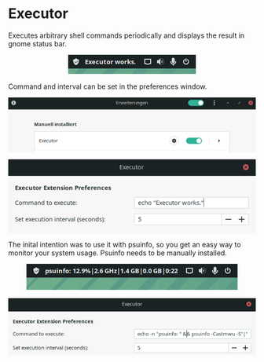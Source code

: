 # Executor
Executes arbitrary shell commands periodically and displays the result in gnome status bar. 

<p align="center">
  <img src="/docs/result.png" alt="result">
</p>

Command and interval can be set in the preferences window.

<p align="center">
  <img align="middle" src="/docs/extensions.png" alt="Extensions" width="600">
</p>

<p align="center">
  <img align="middle" src="/docs/settings.png" alt="settings">
</p>

The inital intention was to use it with psuinfo, so you get an easy way to monitor your system usage. Psuinfo needs to be manually installed.

<p align="center">
  <img src="/docs/psuinfoResult.png" alt="psuinfoResult">
</p>

<p align="center">
  <img src="/docs/psuinfoSettings.png" alt="psuinfoSettings" width="600">
</p>

